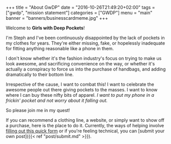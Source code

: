 +++
title = "About GwDP"
date = "2016-10-26T21:49:20+02:00"
tags = ["gwdp", "mission statement"]
categories = ["GWDP"]
menu = "main"
banner = "banners/businesscardmeme.jpg"
+++

Welcome to **Girls with Deep Pockets**!

I'm Steph and I've been continuously disappointed by the lack of pockets in my clothes for years. They're either missing, fake, or hopelessly inadequate for fitting anything reasonable like a phone in them.

I don't know whether it's the fashion industry's focus on trying to make us look awesome, and sacrificing convenience on the way, or whether it's actually a conspiracy to force us into the purchase of handbags, and adding dramatically to their bottom line.

Irrespective of the cause, I want to combat this! I want to celebrate the awesome people out there giving pockets to the masses. I want to know where I can buy these nifty bits of apparel. *I want to put my phone in a frickin' pocket and not worry about it falling out.*

So please join me in my quest! 

If you can recommend a clothing line, a website, or simply want to show off a purchase, here is the place to do it. Currently, the ways of helping involve [filling out this quick form](https://1drv.ms/xs/s!AiZm2P6YHtSfiW39itkxlFlmu4gt) or if you're feeling technical, you can [submit your own post]({{< ref "post/submit.md" >}}).
